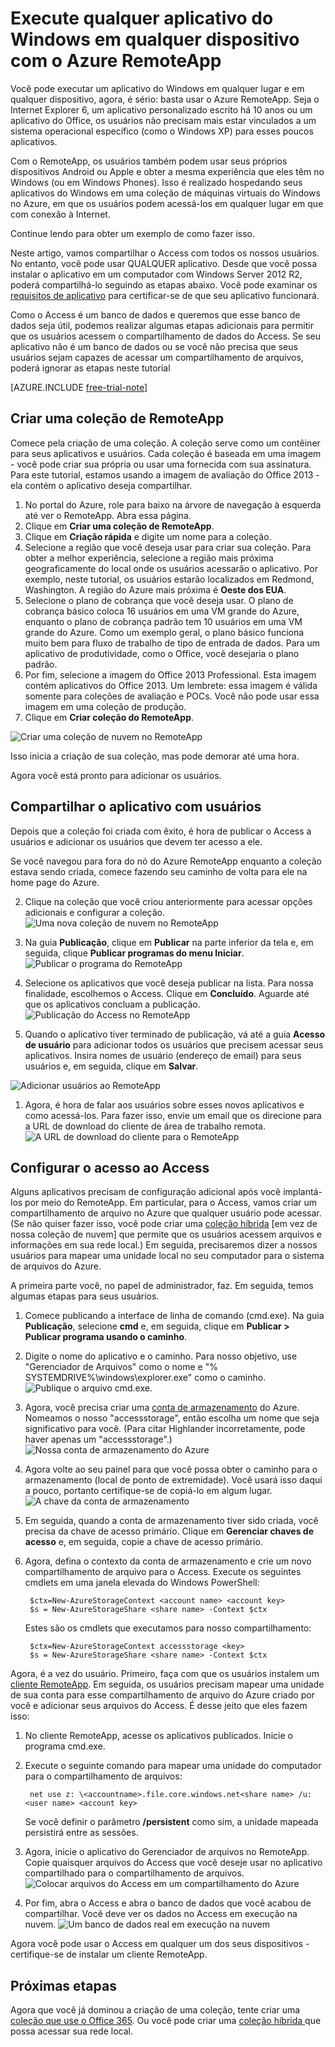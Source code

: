 <properties
   pageTitle="Execute qualquer aplicativo do Windows em qualquer dispositivo com o Azure RemoteApp"
	description="Saiba como compartilhar qualquer aplicativo do Windows com os usuários usando o Azure RemoteApp."
	services="remoteapp"
	documentationCenter=""
	authors="lizap"
	manager="mbaldwin"
	editor=""/>

<tags
   ms.service="remoteapp"
	ms.devlang="na"
	ms.topic="hero-article"
	ms.tgt_pltfrm="na"
	ms.workload="compute"
	ms.date="09/02/2015"
	ms.author="elizapo"/>

# Execute qualquer aplicativo do Windows em qualquer dispositivo com o Azure RemoteApp

Você pode executar um aplicativo do Windows em qualquer lugar e em qualquer dispositivo, agora, é sério: basta usar o Azure RemoteApp. Seja o Internet Explorer 6, um aplicativo personalizado escrito há 10 anos ou um aplicativo do Office, os usuários não precisam mais estar vinculados a um sistema operacional específico (como o Windows XP) para esses poucos aplicativos.

Com o RemoteApp, os usuários também podem usar seus próprios dispositivos Android ou Apple e obter a mesma experiência que eles têm no Windows (ou em Windows Phones). Isso é realizado hospedando seus aplicativos do Windows em uma coleção de máquinas virtuais do Windows no Azure, em que os usuários podem acessá-los em qualquer lugar em que com conexão à Internet.

Continue lendo para obter um exemplo de como fazer isso.

Neste artigo, vamos compartilhar o Access com todos os nossos usuários. No entanto, você pode usar QUALQUER aplicativo. Desde que você possa instalar o aplicativo em um computador com Windows Server 2012 R2, poderá compartilhá-lo seguindo as etapas abaixo. Você pode examinar os [requisitos de aplicativo](remoteapp-appreqs) para certificar-se de que seu aplicativo funcionará.

Como o Access é um banco de dados e queremos que esse banco de dados seja útil, podemos realizar algumas etapas adicionais para permitir que os usuários acessem o compartilhamento de dados do Access. Se seu aplicativo não é um banco de dados ou se você não precisa que seus usuários sejam capazes de acessar um compartilhamento de arquivos, poderá ignorar as etapas neste tutorial

[AZURE.INCLUDE [free-trial-note](../../includes/free-trial-note.md)]


## Criar uma coleção de RemoteApp

Comece pela criação de uma coleção. A coleção serve como um contêiner para seus aplicativos e usuários. Cada coleção é baseada em uma imagem - você pode criar sua própria ou usar uma fornecida com sua assinatura. Para este tutorial, estamos usando a imagem de avaliação do Office 2013 - ela contém o aplicativo deseja compartilhar.

1. No portal do Azure, role para baixo na árvore de navegação à esquerda até ver o RemoteApp. Abra essa página.
2. Clique em **Criar uma coleção de RemoteApp**.
3. Clique em **Criação rápida** e digite um nome para a coleção.
4. Selecione a região que você deseja usar para criar sua coleção. Para obter a melhor experiência, selecione a região mais próxima geograficamente do local onde os usuários acessarão o aplicativo. Por exemplo, neste tutorial, os usuários estarão localizados em Redmond, Washington. A região do Azure mais próxima é **Oeste dos EUA**.
5. Selecione o plano de cobrança que você deseja usar. O plano de cobrança básico coloca 16 usuários em uma VM grande do Azure, enquanto o plano de cobrança padrão tem 10 usuários em uma VM grande do Azure. Como um exemplo geral, o plano básico funciona muito bem para fluxo de trabalho de tipo de entrada de dados. Para um aplicativo de produtividade, como o Office, você desejaria o plano padrão.
6. Por fim, selecione a imagem do Office 2013 Professional. Esta imagem contém aplicativos do Office 2013. Um lembrete: essa imagem é válida somente para coleções de avaliação e POCs. Você não pode usar essa imagem em uma coleção de produção.
7. Clique em **Criar coleção do RemoteApp**.

![Criar uma coleção de nuvem no RemoteApp](./media/remoteapp-anyapp/ra-anyappcreatecollection.png)

Isso inicia a criação de sua coleção, mas pode demorar até uma hora.

Agora você está pronto para adicionar os usuários.

## Compartilhar o aplicativo com usuários

Depois que a coleção foi criada com êxito, é hora de publicar o Access a usuários e adicionar os usuários que devem ter acesso a ele.

Se você navegou para fora do nó do Azure RemoteApp enquanto a coleção estava sendo criada, comece fazendo seu caminho de volta para ele na home page do Azure.

2. Clique na coleção que você criou anteriormente para acessar opções adicionais e configurar a coleção. ![Uma nova coleção de nuvem no RemoteApp](./media/remoteapp-anyapp/ra-anyappcollection.png)
3. Na guia **Publicação**, clique em **Publicar** na parte inferior da tela e, em seguida, clique **Publicar programas do menu Iniciar**. ![Publicar o programa do RemoteApp](./media/remoteapp-anyapp/ra-anyapppublish.png)
4. Selecione os aplicativos que você deseja publicar na lista. Para nossa finalidade, escolhemos o Access. Clique em **Concluído**. Aguarde até que os aplicativos concluam a publicação. ![Publicação do Access no RemoteApp](./media/remoteapp-anyapp/ra-anyapppublishaccess.png)


1. Quando o aplicativo tiver terminado de publicação, vá até a guia **Acesso de usuário** para adicionar todos os usuários que precisem acessar seus aplicativos. Insira nomes de usuário (endereço de email) para seus usuários e, em seguida, clique em **Salvar**.

![Adicionar usuários ao RemoteApp](./media/remoteapp-anyapp/ra-anyappaddusers.png)


1. Agora, é hora de falar aos usuários sobre esses novos aplicativos e como acessá-los. Para fazer isso, envie um email que os direcione para a URL de download do cliente de área de trabalho remota. ![A URL de download do cliente para o RemoteApp](./media/remoteapp-anyapp/ra-anyappurl.png)

## Configurar o acesso ao Access

Alguns aplicativos precisam de configuração adicional após você implantá-los por meio do RemoteApp. Em particular, para o Access, vamos criar um compartilhamento de arquivo no Azure que qualquer usuário pode acessar. (Se não quiser fazer isso, você pode criar uma [coleção híbrida](remoteapp-create-hybrid-deployment.md) [em vez de nossa coleção de nuvem] que permite que os usuários acessem arquivos e informações em sua rede local.) Em seguida, precisaremos dizer a nossos usuários para mapear uma unidade local no seu computador para o sistema de arquivos do Azure.

A primeira parte você, no papel de administrador, faz. Em seguida, temos algumas etapas para seus usuários.

1. Comece publicando a interface de linha de comando (cmd.exe). Na guia **Publicação**, selecione **cmd** e, em seguida, clique em **Publicar > Publicar programa usando o caminho**.
2. Digite o nome do aplicativo e o caminho. Para nosso objetivo, use "Gerenciador de Arquivos" como o nome e "% SYSTEMDRIVE%\\windows\\explorer.exe" como o caminho. ![Publique o arquivo cmd.exe.](./media/remoteapp-anyapp/ra-publishcmd.png)
3. Agora, você precisa criar uma [conta de armazenamento](../storage-create-storage-account.md) do Azure. Nomeamos o nosso "accessstorage", então escolha um nome que seja significativo para você. (Para citar Highlander incorretamente, pode haver apenas um "accessstorage".) ![Nossa conta de armazenamento do Azure](./media/remoteapp-anyapp/ra-anyappazurestorage.png)
4. Agora volte ao seu painel para que você possa obter o caminho para o armazenamento (local de ponto de extremidade). Você usará isso daqui a pouco, portanto certifique-se de copiá-lo em algum lugar. ![A chave da conta de armazenamento](./media/remoteapp-anyapp/ra-anyappstoragelocation.png)
5. Em seguida, quando a conta de armazenamento tiver sido criada, você precisa da chave de acesso primário. Clique em **Gerenciar chaves de acesso** e, em seguida, copie a chave de acesso primário.
6. Agora, defina o contexto da conta de armazenamento e crie um novo compartilhamento de arquivo para o Access. Execute os seguintes cmdlets em uma janela elevada do Windows PowerShell:

        $ctx=New-AzureStorageContext <account name> <account key>
    	$s = New-AzureStorageShare <share name> -Context $ctx

	Estes são os cmdlets que executamos para nosso compartilhamento:

	    $ctx=New-AzureStorageContext accessstorage <key>
    	$s = New-AzureStorageShare <share name> -Context $ctx


Agora, é a vez do usuário. Primeiro, faça com que os usuários instalem um [cliente RemoteApp](remoteapp-clients.md). Em seguida, os usuários precisam mapear uma unidade de sua conta para esse compartilhamento de arquivo do Azure criado por você e adicionar seus arquivos do Access. É desse jeito que eles fazem isso:

1. No cliente RemoteApp, acesse os aplicativos publicados. Inicie o programa cmd.exe.
2. Execute o seguinte comando para mapear uma unidade do computador para o compartilhamento de arquivos:

		net use z: \<accountname>.file.core.windows.net<share name> /u:<user name> <account key>

	Se você definir o parâmetro **/persistent** como sim, a unidade mapeada persistirá entre as sessões.
1. Agora, inicie o aplicativo do Gerenciador de arquivos no RemoteApp. Copie quaisquer arquivos do Access que você deseje usar no aplicativo compartilhado para o compartilhamento de arquivos. ![Colocar arquivos do Access em um compartilhamento do Azure](./media/remoteapp-anyapp/ra-anyappuseraccess.png)
1. Por fim, abra o Access e abra o banco de dados que você acabou de compartilhar. Você deve ver os dados no Access em execução na nuvem. ![Um banco de dados real em execução na nuvem](./media/remoteapp-anyapp/ra-anyapprunningaccess.png)

Agora você pode usar o Access em qualquer um dos seus dispositivos - certifique-se de instalar um cliente RemoteApp.

<!--Every topic should have next steps and links to the next logical set of content to keep the customer engaged-->
## Próximas etapas

Agora que você já dominou a criação de uma coleção, tente criar uma [coleção que use o Office 365](remoteapp-tutorial-o365anywhere.md). Ou você pode criar uma [coleção híbrida ](remoteapp-create-hybrid-deployment.md)que possa acessar sua rede local.

<!--Image references-->

<!---HONumber=September15_HO1-->